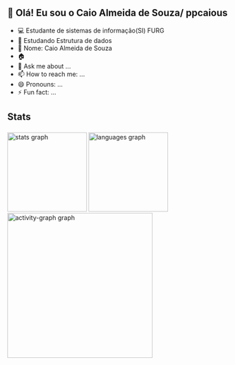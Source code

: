 ## 👋 Olá! Eu sou o Caio Almeida de Souza/ ppcaious

- 💻 Estudante de sistemas de informação(SI) FURG 
- 📒 Estudando Estrutura de dados
- 🧑 Nome: Caio Almeida de Souza
- 🏠 
- 💬 Ask me about ...
- 📫 How to reach me: ...
- 😄 Pronouns: ...
- ⚡ Fun fact: ...
<h2 align="left">Stats</h2>

###

<div align="left">
  <img src="https://github-readme-stats.vercel.app/api?username=ppcaious&hide_title=false&hide_rank=false&show_icons=true&include_all_commits=true&count_private=true&disable_animations=false&theme=dark&locale=en&hide_border=false&order=1" height="180" alt="stats graph"  />
  <img src="https://github-readme-stats.vercel.app/api/top-langs?username=ppcaious&locale=pt-br&hide_title=false&layout=compact&card_width=320&langs_count=5&theme=dark&hide_border=false&order=2" height="180" alt="languages graph"  />
  <img src="https://github-readme-activity-graph.vercel.app/graph?username=ppcaious&radius=16&theme=github-dark&area=true&order=5" height="329" alt="activity-graph graph"  />
</div>

###

